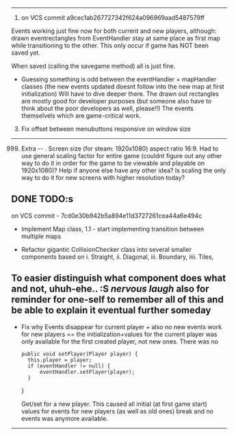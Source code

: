 -------------------------------------------------------------------
1. on VCS commit a9cec1ab267727342f624a096969aad5487579ff

Events working just fine now for both current and new players, 
    although: drawn eventrectangles from EventHandler stay at same place as first map while transitioning to the other. This only occur if game has NOT been saved yet. 

When saved (calling the savegame method) all is just fine.

- Guessing something is odd between the eventHandler + mapHandler classes (the new events updated doesnt follow into the new map at first initialization) Will have to dive deeper there. The drawn out rectangles are mostly good for developer purposes (but someone also have to think about the poor developers as well, please!!) 
The events themselvels which are game-critical work.



3. Fix offset between menubuttons responsive on window size
-------------------------------------------------------------------

















999. Extra -- . Screen size (for steam: 1920x1080) aspect ratio 16:9. Had to use general scaling factor for entire game (couldnt figure out any other way to do it in order for the game to be viewable and playable on 1920x1080)? Help if anyone else have any other idea? Is scaling the only way to do it for new screens with higher resolution today? 











DONE TODO:s
-------------------------------------------------------------------
on VCS commit - 7cd0e30b942b5a894e11d3727261cea44a6e494c

* Implement Map class, 
    1.1 - start implementing transition between multiple maps

* Refactor gigantic CollisionChecker class into several smaller components based on 
        i. Straight,
        ii. Diagonal, 
        iii. Boundary, 
        iiii. Tiles,

To easier distinguish what component does what and not, uhuh-ehe.. :S *nervous laugh* also for reminder for one-self to remember all of this and be able to explain it eventual further someday 
-------------------------------------------------------------------

* Fix why Events disappear for current player + also no new events work for new players == the initialization+values for the current player was only available for the first created player, not new ones. There was no

      public void setPlayer(Player player) {
        this.player = player;
        if (eventHandler != null) {
            eventHandler.setPlayer(player);
        }
    }

    Get/set for a new player. This caused all initial (at first game start) values for events for new players (as well as old ones) break and no events was anymore available.

-------------------------------------------------------------------

